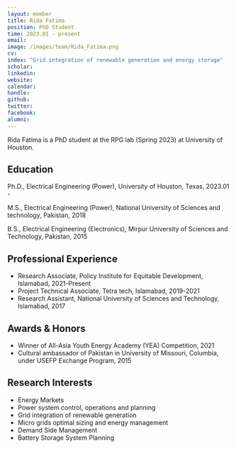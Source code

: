 ```yaml
---
layout: member
title: Rida Fatima
position: PhD Student
time: 2023.01 - present
email: 
image: /images/team/Rida_Fatima.png
cv: 
index: "Grid integration of renewable generation and energy storage"
scholar: 
linkedin: 
website: 
calendar: 
handle: 
github: 
twitter: 
facebook: 
alumni: 
---
```



Rida Fatima is a PhD student at the RPG lab (Spring 2023) at University of Houston.  


## Education
Ph.D., Electrical Engineering (Power), University of Houston, Texas, 2023.01 - 

M.S., Electrical Engineering (Power), National University of Sciences and technology, Pakistan, 2018

B.S., Electrical Engineering (Electronics), Mirpur University of Sciences and Technology, Pakistan, 2015


## Professional Experience
* Research Associate, Policy Institute for Equitable Development, Islamabad, 2021-Present 
* Project Technical Associate, Tetra tech, Islamabad, 2019-2021
* Research Assistant, National University of Sciences and Technology, Islamabad, 2017


## Awards & Honors
* Winner of All-Asia Youth Energy Academy (YEA) Competition, 2021
* Cultural ambassador of Pakistan in University of Missouri, Columbia, under USEFP Exchange Program, 2015


## Research Interests
* Energy Markets
* Power system control, operations and planning
* Grid integration of renewable generation
* Micro grids optimal sizing and energy management
* Demand Side Management
* Battery Storage System Planning



